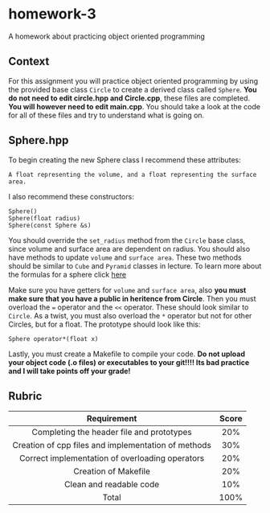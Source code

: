 # homework-3
A homework about practicing object oriented programming

## Context

For this assignment you will practice object oriented programming by using the provided base class `Circle` to create a derived class called `Sphere`. **You do not need to edit circle.hpp and Circle.cpp**, these files are completed. **You will however need to edit main.cpp**. You should take a look at the code for all of these files and try to understand what is going on. 
## Sphere.hpp

To begin creating the new Sphere class I recommend these attributes:

  ```
  A float representing the volume, and a float representing the surface area.
  ```
  
I also recommend these constructors:

  ```
  Sphere()
  Sphere(float radius)
  Sphere(const Sphere &s)
  ```

You should override the `set_radius` method from the `Circle` base class, since volume and surface area are dependent on radius. You should also have methods to update `volume` and `surface area`. These two methods should be similar to `Cube` and `Pyramid` classes in lecture. To learn more about the formulas for a sphere click [here](https://en.wikipedia.org/wiki/Sphere)

Make sure you have getters for `volume` and `surface area`, also **you must make sure that you have a public in heritence from Circle**. Then you must overload the `=` operator and the `<<` operator. These should look similar to `Circle`. As a twist, you must also overload the `*` operator but not for other Circles, but for a float. The prototype should look like this:

  ```
  Sphere operator*(float x)
  ```
  
Lastly, you must create a Makefile to compile your code. **Do not upload your object code (.o files) or executables to your git!!!! Its bad practice and I will take points off your grade!**

## Rubric

|Requirement                                         |Score  |
|  :---:                                             | :---: |
|Completing the header file and prototypes           | 20%   |
|Creation of cpp files and implementation of methods | 30%   |
|Correct implementation of overloading operators     | 20%   |
|Creation of Makefile                                | 20%   |
|Clean and readable code                             | 10%   |
|Total                                               | 100%  |
